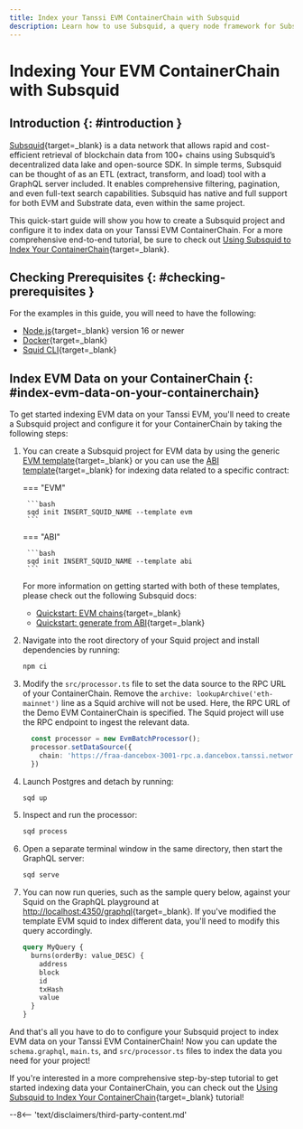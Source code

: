 ```yaml
---
title: Index your Tanssi EVM ContainerChain with Subsquid
description: Learn how to use Subsquid, a query node framework for Substrate-based chains, to index and process EVM data on your Tanssi EVM ContainerChain.
---
```


# Indexing Your EVM ContainerChain with Subsquid

## Introduction {: #introduction }

[Subsquid](https://subsquid.io){target=_blank} is a data network that allows rapid and cost-efficient retrieval of blockchain data from 100+ chains using Subsquid’s decentralized data lake and open-source SDK. In simple terms, Subsquid can be thought of as an ETL (extract, transform, and load) tool with a GraphQL server included. It enables comprehensive filtering, pagination, and even full-text search capabilities. Subsquid has native and full support for both EVM and Substrate data, even within the same project.

This quick-start guide will show you how to create a Subsquid project and configure it to index data on your Tanssi EVM ContainerChain. For a more comprehensive end-to-end tutorial, be sure to check out [Using Subsquid to Index Your ContainerChain](/builders/tutorials/subsquid/){target=_blank}.

## Checking Prerequisites {: #checking-prerequisites }

For the examples in this guide, you will need to have the following:

 - [Node.js](https://nodejs.org/en/download/){target=_blank} version 16 or newer
  - [Docker](https://docs.docker.com/get-docker/){target=_blank}
  - [Squid CLI](https://docs.subsquid.io/squid-cli/installation/){target=_blank}

## Index EVM Data on your ContainerChain {: #index-evm-data-on-your-containerchain}

To get started indexing EVM data on your Tanssi EVM, you'll need to create a Subsquid project and configure it for your ContainerChain by taking the following steps:

1. You can create a Subsquid project for EVM data by using the generic [EVM template](https://github.com/subsquid-labs/squid-evm-template){target=_blank} or you can use the [ABI template](https://github.com/subsquid-labs/squid-abi-template){target=_blank} for indexing data related to a specific contract:

    === "EVM"

        ```bash
        sqd init INSERT_SQUID_NAME --template evm
        ```

    === "ABI"

        ```bash
        sqd init INSERT_SQUID_NAME --template abi
        ```

    For more information on getting started with both of these templates, please check out the following Subsquid docs:
      
      - [Quickstart: EVM chains](https://docs.subsquid.io/quickstart/quickstart-ethereum/){target=_blank}
      - [Quickstart: generate from ABI](https://docs.subsquid.io/quickstart/quickstart-abi/){target=_blank}

2. Navigate into the root directory of your Squid project and install dependencies by running: 

    ```bash
    npm ci
    ```

3. Modify the `src/processor.ts` file to set the data source to the RPC URL of your ContainerChain. Remove the `archive: lookupArchive('eth-mainnet')` line as a Squid archive will not be used. Here, the RPC URL of the Demo EVM ContainerChain is specified. The Squid project will use the RPC endpoint to ingest the relevant data. 

    ```ts
      const processor = new EvmBatchProcessor();
      processor.setDataSource({
        chain: 'https://fraa-dancebox-3001-rpc.a.dancebox.tanssi.network',
      })
    ```


4. Launch Postgres and detach by running:

    ```bash
    sqd up
    ```

5. Inspect and run the processor:

    ```bash
    sqd process
    ```

6. Open a separate terminal window in the same directory, then start the GraphQL server: 

    ```bash
    sqd serve
    ```

7. You can now run queries, such as the sample query below, against your Squid on the GraphQL playground at [http://localhost:4350/graphql](http://localhost:4350/graphql){target=_blank}. If you've modified the template EVM squid to index different data, you'll need to modify this query accordingly. 

    ```graphql
    query MyQuery {
      burns(orderBy: value_DESC) {
        address
        block
        id
        txHash
        value
      }
    }
    ```


And that's all you have to do to configure your Subsquid project to index EVM data on your Tanssi EVM ContainerChain! Now you can update the `schema.graphql`, `main.ts`, and `src/processor.ts` files to index the data you need for your project!

If you're interested in a more comprehensive step-by-step tutorial to get started indexing data your ContainerChain, you can check out the [Using Subsquid to Index Your ContainerChain](/builders/tutorials/subsquid/){target=_blank} tutorial!

--8<-- 'text/disclaimers/third-party-content.md'
